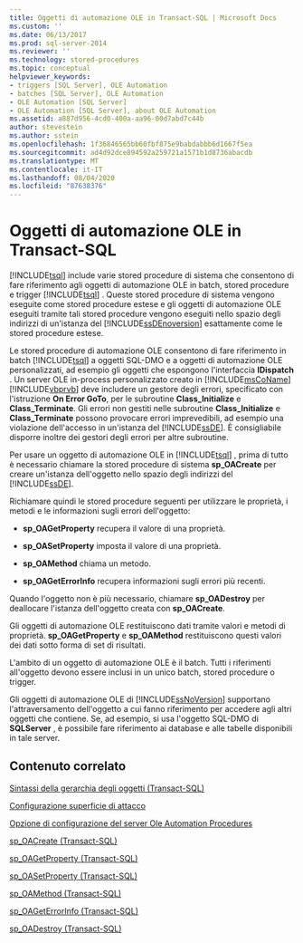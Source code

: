 ```yaml
---
title: Oggetti di automazione OLE in Transact-SQL | Microsoft Docs
ms.custom: ''
ms.date: 06/13/2017
ms.prod: sql-server-2014
ms.reviewer: ''
ms.technology: stored-procedures
ms.topic: conceptual
helpviewer_keywords:
- triggers [SQL Server], OLE Automation
- batches [SQL Server], OLE Automation
- OLE Automation [SQL Server]
- OLE Automation [SQL Server], about OLE Automation
ms.assetid: a887d956-4cd0-400a-aa96-00d7abd7c44b
author: stevestein
ms.author: sstein
ms.openlocfilehash: 1f36846565bb60fbf875e9babdabbb6d1667f5ea
ms.sourcegitcommit: ad4d92dce894592a259721a1571b1d8736abacdb
ms.translationtype: MT
ms.contentlocale: it-IT
ms.lasthandoff: 08/04/2020
ms.locfileid: "87638376"
---
```

# <a name="ole-automation-objects-in-transact-sql"></a>Oggetti di automazione OLE in Transact-SQL
  [!INCLUDE[tsql](../../includes/tsql-md.md)] include varie stored procedure di sistema che consentono di fare riferimento agli oggetti di automazione OLE in batch, stored procedure e trigger [!INCLUDE[tsql](../../includes/tsql-md.md)] . Queste stored procedure di sistema vengono eseguite come stored procedure estese e gli oggetti di automazione OLE eseguiti tramite tali stored procedure vengono eseguiti nello spazio degli indirizzi di un'istanza del [!INCLUDE[ssDEnoversion](../../includes/ssdenoversion-md.md)] esattamente come le stored procedure estese.  
  
 Le stored procedure di automazione OLE consentono di fare riferimento in batch [!INCLUDE[tsql](../../includes/tsql-md.md)] a oggetti SQL-DMO e a oggetti di automazione OLE personalizzati, ad esempio gli oggetti che espongono l'interfaccia **IDispatch** . Un server OLE in-process personalizzato creato in [!INCLUDE[msCoName](../../includes/msconame-md.md)] [!INCLUDE[vbprvb](../../includes/vbprvb-md.md)] deve includere un gestore degli errori, specificato con l'istruzione **On Error GoTo**, per le subroutine **Class_Initialize** e **Class_Terminate**. Gli errori non gestiti nelle subroutine **Class_Initialize** e **Class_Terminate** possono provocare errori imprevedibili, ad esempio una violazione dell'accesso in un'istanza del [!INCLUDE[ssDE](../../includes/ssde-md.md)]. È consigliabile disporre inoltre dei gestori degli errori per altre subroutine.  
  
 Per usare un oggetto di automazione OLE in [!INCLUDE[tsql](../../includes/tsql-md.md)] , prima di tutto è necessario chiamare la stored procedure di sistema **sp_OACreate** per creare un'istanza dell'oggetto nello spazio degli indirizzi del [!INCLUDE[ssDE](../../includes/ssde-md.md)].  
  
 Richiamare quindi le stored procedure seguenti per utilizzare le proprietà, i metodi e le informazioni sugli errori dell'oggetto:  
  
-   **sp_OAGetProperty** recupera il valore di una proprietà.  
  
-   **sp_OASetProperty** imposta il valore di una proprietà.  
  
-   **sp_OAMethod** chiama un metodo.  
  
-   **sp_OAGetErrorInfo** recupera informazioni sugli errori più recenti.  
  
 Quando l'oggetto non è più necessario, chiamare **sp_OADestroy** per deallocare l'istanza dell'oggetto creata con **sp_OACreate**.  
  
 Gli oggetti di automazione OLE restituiscono dati tramite valori e metodi di proprietà. **sp_OAGetProperty** e **sp_OAMethod** restituiscono questi valori dei dati sotto forma di set di risultati.  
  
 L'ambito di un oggetto di automazione OLE è il batch. Tutti i riferimenti all'oggetto devono essere inclusi in un unico batch, stored procedure o trigger.  
  
 Gli oggetti di automazione OLE di [!INCLUDE[ssNoVersion](../../includes/ssnoversion-md.md)] supportano l'attraversamento dell'oggetto a cui fanno riferimento per accedere agli altri oggetti che contiene. Se, ad esempio, si usa l'oggetto SQL-DMO di **SQLServer** , è possibile fare riferimento ai database e alle tabelle disponibili in tale server.  
  
## <a name="related-content"></a>Contenuto correlato  
 [Sintassi della gerarchia degli oggetti &#40;Transact-SQL&#41;](/sql/relational-databases/system-stored-procedures/object-hierarchy-syntax-transact-sql)  
  
 [Configurazione superficie di attacco](../security/surface-area-configuration.md)  
  
 [Opzione di configurazione del server Ole Automation Procedures](../../database-engine/configure-windows/ole-automation-procedures-server-configuration-option.md)  
  
 [sp_OACreate &#40;Transact-SQL&#41;](/sql/relational-databases/system-stored-procedures/sp-oacreate-transact-sql)  
  
 [sp_OAGetProperty &#40;Transact-SQL&#41;](/sql/relational-databases/system-stored-procedures/sp-oagetproperty-transact-sql)  
  
 [sp_OASetProperty &#40;Transact-SQL&#41;](/sql/relational-databases/system-stored-procedures/sp-oasetproperty-transact-sql)  
  
 [sp_OAMethod &#40;Transact-SQL&#41;](/sql/relational-databases/system-stored-procedures/sp-oamethod-transact-sql)  
  
 [sp_OAGetErrorInfo &#40;Transact-SQL&#41;](/sql/relational-databases/system-stored-procedures/sp-oageterrorinfo-transact-sql)  
  
 [sp_OADestroy &#40;Transact-SQL&#41;](/sql/relational-databases/system-stored-procedures/sp-oadestroy-transact-sql)  
  
  
